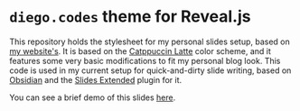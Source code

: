 # `diego.codes` theme for Reveal.js

This repository holds the stylesheet for my personal slides setup, based on [my website's](https://diego.codes). It is based on the [Catppuccin Latte](https://catppuccin.com/) color scheme, and it features some very basic modifications to fit my personal blog look. This code is used in my current setup for quick-and-dirty slide writing, based on [Obsidian](https://obsidian.md/) and the [Slides Extended](https://github.com/ebullient/obsidian-slides-extended) plugin for it.

You can see a brief demo of this slides [here](https://diego.codes/slides/theme-demo).
